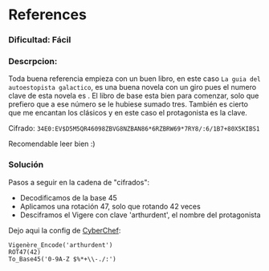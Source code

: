 # References

### Dificultad: Fácil

### Descrpcion:

Toda buena referencia empieza con un buen libro, en este caso `La guia del autoestopista galactico`, es una buena novela con un giro pues el numero clave de esta novela es . El libro de base esta bien para comenzar, solo que prefiero que a ese número se le hubiese sumado tres. También es cierto que me encantan los clásicos y en este caso el protagonista es la clave.

Cifrado: `34E0:EV$D5M5QR46098ZBVG8NZBAN86*6RZBRW69*7RY8/:6/1B7+80X5KIBS1`

Recomendable leer bien :)

### Solución
Pasos a seguir en la cadena de "cifrados":
- Decodificamos de la base 45
- Aplicamos una rotación 47, solo que rotando 42 veces
- Desciframos el Vigere con clave 'arthurdent', el nombre del protagonista


Dejo aqui la config de [CyberChef](https://cyberchef.org):

```
Vigenère_Encode('arthurdent')
ROT47(42)
To_Base45('0-9A-Z $%*+\\-./:')
```



